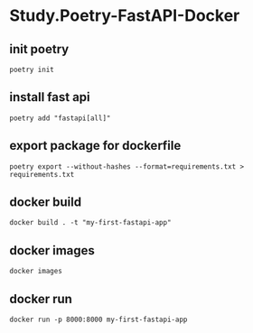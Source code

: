 # Study.Poetry-FastAPI-Docker

## init poetry

```
poetry init
```

## install fast api

```
poetry add "fastapi[all]"
```

## export package for dockerfile

```
poetry export --without-hashes --format=requirements.txt > requirements.txt
```

## docker build

```
docker build . -t "my-first-fastapi-app"
```

## docker images

```
docker images
```

## docker run

```
docker run -p 8000:8000 my-first-fastapi-app
```